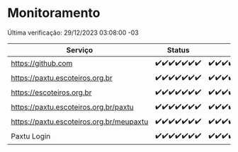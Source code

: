 # Monitoramento

Última verificação: 29/12/2023 03:08:00 -03

|Serviço|Status|Últimas 24h|
|---|---|---|
|https://github.com|<span title="2023-12-22: OK=24">✔️</span><span title="2023-12-23: OK=24">✔️</span><span title="2023-12-24: OK=24">✔️</span><span title="2023-12-25: OK=24">✔️</span><span title="2023-12-26: OK=24">✔️</span><span title="2023-12-27: OK=24">✔️</span><span title="2023-12-28: OK=6">✔️</span>|<span title="28/12/2023 03:08:00 -03 : 200">✔️</span><span title="28/12/2023 04:06:00 -03 : 200">✔️</span><span title="28/12/2023 05:08:00 -03 : 200">✔️</span><span title="28/12/2023 06:06:00 -03 : 200">✔️</span><span title="28/12/2023 07:07:00 -03 : 200">✔️</span><span title="28/12/2023 08:03:00 -03 : 200">✔️</span><span title="28/12/2023 09:10:00 -03 : 200">✔️</span><span title="28/12/2023 10:07:00 -03 : 200">✔️</span><span title="28/12/2023 11:05:00 -03 : 200">✔️</span><span title="28/12/2023 12:06:00 -03 : 200">✔️</span><span title="28/12/2023 13:07:00 -03 : 200">✔️</span><span title="28/12/2023 14:04:00 -03 : 200">✔️</span><span title="28/12/2023 15:08:00 -03 : 200">✔️</span><span title="28/12/2023 16:03:00 -03 : 200">✔️</span><span title="28/12/2023 17:06:00 -03 : 200">✔️</span><span title="28/12/2023 18:04:00 -03 : 200">✔️</span><span title="28/12/2023 19:04:00 -03 : 200">✔️</span><span title="28/12/2023 20:06:00 -03 : 200">✔️</span><span title="28/12/2023 21:24:00 -03 : 200">✔️</span><span title="28/12/2023 22:35:00 -03 : 200">✔️</span><span title="28/12/2023 23:13:00 -03 : 200">✔️</span><span title="29/12/2023 00:06:00 -03 : 200">✔️</span><span title="29/12/2023 01:08:00 -03 : 200">✔️</span><span title="29/12/2023 02:06:00 -03 : 200">✔️</span><span title="29/12/2023 03:08:00 -03 : 200">✔️</span>|
|https://paxtu.escoteiros.org.br|<span title="2023-12-22: OK=24">✔️</span><span title="2023-12-23: OK=24">✔️</span><span title="2023-12-24: OK=24">✔️</span><span title="2023-12-25: OK=24">✔️</span><span title="2023-12-26: OK=24">✔️</span><span title="2023-12-27: OK=24">✔️</span><span title="2023-12-28: OK=6">✔️</span>|<span title="28/12/2023 03:08:00 -03 : 200">✔️</span><span title="28/12/2023 04:06:00 -03 : 200">✔️</span><span title="28/12/2023 05:08:00 -03 : 200">✔️</span><span title="28/12/2023 06:06:00 -03 : 200">✔️</span><span title="28/12/2023 07:07:00 -03 : 200">✔️</span><span title="28/12/2023 08:03:00 -03 : 200">✔️</span><span title="28/12/2023 09:10:00 -03 : 200">✔️</span><span title="28/12/2023 10:07:00 -03 : 200">✔️</span><span title="28/12/2023 11:05:00 -03 : 200">✔️</span><span title="28/12/2023 12:06:00 -03 : 200">✔️</span><span title="28/12/2023 13:07:00 -03 : 200">✔️</span><span title="28/12/2023 14:04:00 -03 : 200">✔️</span><span title="28/12/2023 15:08:00 -03 : 200">✔️</span><span title="28/12/2023 16:03:00 -03 : 200">✔️</span><span title="28/12/2023 17:06:00 -03 : 200">✔️</span><span title="28/12/2023 18:04:00 -03 : 200">✔️</span><span title="28/12/2023 19:04:00 -03 : 200">✔️</span><span title="28/12/2023 20:06:00 -03 : 200">✔️</span><span title="28/12/2023 21:24:00 -03 : 200">✔️</span><span title="28/12/2023 22:35:00 -03 : 200">✔️</span><span title="28/12/2023 23:13:00 -03 : 200">✔️</span><span title="29/12/2023 00:06:00 -03 : 200">✔️</span><span title="29/12/2023 01:08:00 -03 : 200">✔️</span><span title="29/12/2023 02:06:00 -03 : 200">✔️</span><span title="29/12/2023 03:08:00 -03 : 200">✔️</span>|
|https://escoteiros.org.br|<span title="2023-12-22: OK=24">✔️</span><span title="2023-12-23: OK=24">✔️</span><span title="2023-12-24: OK=24">✔️</span><span title="2023-12-25: OK=24">✔️</span><span title="2023-12-26: OK=24">✔️</span><span title="2023-12-27: OK=24">✔️</span><span title="2023-12-28: OK=6">✔️</span>|<span title="28/12/2023 03:08:00 -03 : 200">✔️</span><span title="28/12/2023 04:06:00 -03 : 200">✔️</span><span title="28/12/2023 05:08:00 -03 : 200">✔️</span><span title="28/12/2023 06:06:00 -03 : 200">✔️</span><span title="28/12/2023 07:07:00 -03 : 200">✔️</span><span title="28/12/2023 08:03:00 -03 : 200">✔️</span><span title="28/12/2023 09:10:00 -03 : 200">✔️</span><span title="28/12/2023 10:07:00 -03 : 200">✔️</span><span title="28/12/2023 11:05:00 -03 : 200">✔️</span><span title="28/12/2023 12:06:00 -03 : 200">✔️</span><span title="28/12/2023 13:07:00 -03 : 200">✔️</span><span title="28/12/2023 14:04:00 -03 : 200">✔️</span><span title="28/12/2023 15:08:00 -03 : 200">✔️</span><span title="28/12/2023 16:03:00 -03 : 200">✔️</span><span title="28/12/2023 17:06:00 -03 : 200">✔️</span><span title="28/12/2023 18:04:00 -03 : 200">✔️</span><span title="28/12/2023 19:04:00 -03 : 200">✔️</span><span title="28/12/2023 20:06:00 -03 : 200">✔️</span><span title="28/12/2023 21:24:00 -03 : 200">✔️</span><span title="28/12/2023 22:35:00 -03 : 200">✔️</span><span title="28/12/2023 23:13:00 -03 : 200">✔️</span><span title="29/12/2023 00:06:00 -03 : 200">✔️</span><span title="29/12/2023 01:08:00 -03 : 200">✔️</span><span title="29/12/2023 02:06:00 -03 : 200">✔️</span><span title="29/12/2023 03:08:00 -03 : 200">✔️</span>|
|https://paxtu.escoteiros.org.br/paxtu|<span title="2023-12-22: OK=24">✔️</span><span title="2023-12-23: OK=24">✔️</span><span title="2023-12-24: OK=24">✔️</span><span title="2023-12-25: OK=24">✔️</span><span title="2023-12-26: OK=24">✔️</span><span title="2023-12-27: OK=24">✔️</span><span title="2023-12-28: OK=6">✔️</span>|<span title="28/12/2023 03:08:00 -03 : 200">✔️</span><span title="28/12/2023 04:06:00 -03 : 200">✔️</span><span title="28/12/2023 05:08:00 -03 : 200">✔️</span><span title="28/12/2023 06:06:00 -03 : 200">✔️</span><span title="28/12/2023 07:07:00 -03 : 200">✔️</span><span title="28/12/2023 08:03:00 -03 : 200">✔️</span><span title="28/12/2023 09:10:00 -03 : 200">✔️</span><span title="28/12/2023 10:07:00 -03 : 200">✔️</span><span title="28/12/2023 11:05:00 -03 : 200">✔️</span><span title="28/12/2023 12:06:00 -03 : 200">✔️</span><span title="28/12/2023 13:07:00 -03 : 200">✔️</span><span title="28/12/2023 14:04:00 -03 : 200">✔️</span><span title="28/12/2023 15:08:00 -03 : 200">✔️</span><span title="28/12/2023 16:03:00 -03 : 200">✔️</span><span title="28/12/2023 17:06:00 -03 : 200">✔️</span><span title="28/12/2023 18:04:00 -03 : 200">✔️</span><span title="28/12/2023 19:04:00 -03 : 200">✔️</span><span title="28/12/2023 20:06:00 -03 : 200">✔️</span><span title="28/12/2023 21:24:00 -03 : 200">✔️</span><span title="28/12/2023 22:35:00 -03 : 200">✔️</span><span title="28/12/2023 23:13:00 -03 : 200">✔️</span><span title="29/12/2023 00:06:00 -03 : 200">✔️</span><span title="29/12/2023 01:08:00 -03 : 200">✔️</span><span title="29/12/2023 02:06:00 -03 : 200">✔️</span><span title="29/12/2023 03:08:00 -03 : 200">✔️</span>|
|https://paxtu.escoteiros.org.br/meupaxtu|<span title="2023-12-22: OK=24">✔️</span><span title="2023-12-23: OK=24">✔️</span><span title="2023-12-24: OK=24">✔️</span><span title="2023-12-25: OK=24">✔️</span><span title="2023-12-26: OK=24">✔️</span><span title="2023-12-27: OK=24">✔️</span><span title="2023-12-28: OK=6">✔️</span>|<span title="28/12/2023 03:08:00 -03 : 200">✔️</span><span title="28/12/2023 04:06:00 -03 : 200">✔️</span><span title="28/12/2023 05:08:00 -03 : 200">✔️</span><span title="28/12/2023 06:06:00 -03 : 200">✔️</span><span title="28/12/2023 07:07:00 -03 : 200">✔️</span><span title="28/12/2023 08:03:00 -03 : 200">✔️</span><span title="28/12/2023 09:10:00 -03 : 200">✔️</span><span title="28/12/2023 10:07:00 -03 : 200">✔️</span><span title="28/12/2023 11:05:00 -03 : 200">✔️</span><span title="28/12/2023 12:06:00 -03 : 200">✔️</span><span title="28/12/2023 13:07:00 -03 : 200">✔️</span><span title="28/12/2023 14:04:00 -03 : 200">✔️</span><span title="28/12/2023 15:08:00 -03 : 200">✔️</span><span title="28/12/2023 16:03:00 -03 : 200">✔️</span><span title="28/12/2023 17:06:00 -03 : 200">✔️</span><span title="28/12/2023 18:04:00 -03 : 200">✔️</span><span title="28/12/2023 19:04:00 -03 : 200">✔️</span><span title="28/12/2023 20:06:00 -03 : 200">✔️</span><span title="28/12/2023 21:24:00 -03 : 200">✔️</span><span title="28/12/2023 22:35:00 -03 : 200">✔️</span><span title="28/12/2023 23:13:00 -03 : 200">✔️</span><span title="29/12/2023 00:06:00 -03 : 200">✔️</span><span title="29/12/2023 01:08:00 -03 : 200">✔️</span><span title="29/12/2023 02:06:00 -03 : 200">✔️</span><span title="29/12/2023 03:08:00 -03 : 200">✔️</span>|
|Paxtu Login|<span title="2023-12-22: OK=24">✔️</span><span title="2023-12-23: OK=24">✔️</span><span title="2023-12-24: OK=24">✔️</span><span title="2023-12-25: OK=24">✔️</span><span title="2023-12-26: OK=24">✔️</span><span title="2023-12-27: OK=24">✔️</span><span title="2023-12-28: OK=6">✔️</span>|<span title="28/12/2023 03:08:00 -03 : 200">✔️</span><span title="28/12/2023 04:06:00 -03 : 200">✔️</span><span title="28/12/2023 05:08:00 -03 : 200">✔️</span><span title="28/12/2023 06:06:00 -03 : 200">✔️</span><span title="28/12/2023 07:07:00 -03 : 200">✔️</span><span title="28/12/2023 08:03:00 -03 : 200">✔️</span><span title="28/12/2023 09:10:00 -03 : 200">✔️</span><span title="28/12/2023 10:07:00 -03 : 200">✔️</span><span title="28/12/2023 11:05:00 -03 : 200">✔️</span><span title="28/12/2023 12:06:00 -03 : 200">✔️</span><span title="28/12/2023 13:07:00 -03 : 200">✔️</span><span title="28/12/2023 14:04:00 -03 : 200">✔️</span><span title="28/12/2023 15:08:00 -03 : 200">✔️</span><span title="28/12/2023 16:03:00 -03 : 200">✔️</span><span title="28/12/2023 17:06:00 -03 : 200">✔️</span><span title="28/12/2023 18:04:00 -03 : 200">✔️</span><span title="28/12/2023 19:04:00 -03 : 200">✔️</span><span title="28/12/2023 20:06:00 -03 : 200">✔️</span><span title="28/12/2023 21:24:00 -03 : 200">✔️</span><span title="28/12/2023 22:35:00 -03 : 200">✔️</span><span title="28/12/2023 23:13:00 -03 : 200">✔️</span><span title="29/12/2023 00:06:00 -03 : 200">✔️</span><span title="29/12/2023 01:08:00 -03 : 200">✔️</span><span title="29/12/2023 02:06:00 -03 : 200">✔️</span><span title="29/12/2023 03:08:00 -03 : 200">✔️</span>|
